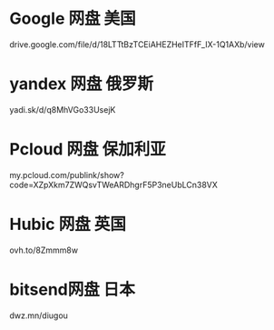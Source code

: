# Google 网盘 美国

drive.google.com/file/d/18LTTtBzTCEiAHEZHeITFfF_IX-1Q1AXb/view

# yandex 网盘 俄罗斯

yadi.sk/d/q8MhVGo33UsejK

# Pcloud 网盘 保加利亚

my.pcloud.com/publink/show?code=XZpXkm7ZWQsvTWeARDhgrF5P3neUbLCn38VX

# Hubic 网盘  英国

​ovh.to/8Zmmm8w

# bitsend网盘 日本

dwz.mn/diugou
